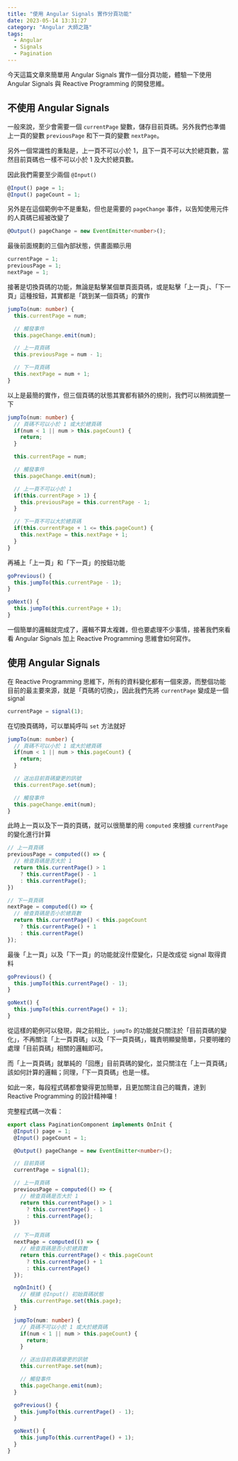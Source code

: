 ```yaml
---
title: "使用 Angular Signals 實作分頁功能"
date: 2023-05-14 13:31:27
category: "Angular 大師之路"
tags:
  - Angular
  - Signals
  - Pagination
---
```


今天這篇文章來簡單用 Angular Signals 實作一個分頁功能，體驗一下使用 Angular Signals 與 Reactive Programming 的開發思維。

<!-- more -->

## 不使用 Angular Signals

一般來說，至少會需要一個 `currentPage` 變數，儲存目前頁碼。另外我們也準備上一頁的變數 `previousPage` 和下一頁的變數 `nextPage`。

另外一個常識性的重點是，上一頁不可以小於 1，且下一頁不可以大於總頁數，當然目前頁碼也一樣不可以小於 1 及大於總頁數。

因此我們需要至少兩個 `@Input()`

```ts
@Input() page = 1;
@Input() pageCount = 1;
```

另外是在這個範例中不是重點，但也是需要的 `pageChange` 事件，以告知使用元件的人頁碼已經被改變了

```ts
@Output() pageChange = new EventEmitter<number>();
```

最後前面規劃的三個內部狀態，供畫面顯示用

```ts
currentPage = 1;
previousPage = 1;
nextPage = 1;
```

接著是切換頁碼的功能，無論是點擊某個單頁面頁碼，或是點擊「上一頁」、「下一頁」這種按鈕，其實都是「跳到某一個頁碼」的實作

```ts
jumpTo(num: number) {
  this.currentPage = num;

  // 觸發事件
  this.pageChange.emit(num);

  // 上一頁頁碼
  this.previousPage = num - 1;

  // 下一頁頁碼
  this.nextPage = num + 1;
}
```

以上是最簡的實作，但三個頁碼的狀態其實都有額外的規則，我們可以稍微調整一下

```ts
jumpTo(num: number) {
  // 頁碼不可以小於 1 或大於總頁碼
  if(num < 1 || num > this.pageCount) {
    return;
  }

  this.currentPage = num;

  // 觸發事件
  this.pageChange.emit(num);

  // 上一頁不可以小於 1
  if(this.currentPage > 1) {
    this.previousPage = this.currentPage - 1;
  }

  // 下一頁不可以大於總頁碼
  if(this.currentPage + 1 <= this.pageCount) {
    this.nextPage = this.nextPage + 1;
  }
}
```

再補上「上一頁」和「下一頁」的按鈕功能

```ts
goPrevious() {
  this.jumpTo(this.currentPage - 1);
}

goNext() {
  this.jumpTo(this.currentPage + 1);
}
```

一個簡單的邏輯就完成了，邏輯不算太複雜，但也要處理不少事情，接著我們來看看 Angular Signals 加上 Reactive Programming 思維會如何寫作。

## 使用 Angular Signals

在 Reactive Programming 思維下，所有的資料變化都有一個來源，而整個功能目前的最主要來源，就是「頁碼的切換」，因此我們先將 `currentPage` 變成是一個 signal

```ts
currentPage = signal(1);
```

在切換頁碼時，可以單純呼叫 `set` 方法就好

```ts
jumpTo(num: number) {
  // 頁碼不可以小於 1 或大於總頁碼
  if(num < 1 || num > this.pageCount) {
    return;
  }

  // 送出目前頁碼變更的訊號
  this.currentPage.set(num);

  // 觸發事件
  this.pageChange.emit(num);
}
```

此時上一頁以及下一頁的頁碼，就可以很簡單的用 `computed` 來根據 `currentPage` 的變化進行計算

```ts
// 上一頁頁碼
previousPage = computed(() => {
  // 檢查頁碼是否大於 1
  return this.currentPage() > 1 
    ? this.currentPage() - 1 
    : this.currentPage();
})

// 下一頁頁碼
nextPage = computed(() => {
  // 檢查頁碼是否小於總頁數
  return this.currentPage() < this.pageCount
    ? this.currentPage() + 1
    : this.currentPage()
});
```

最後「上一頁」以及「下一頁」的功能就沒什麼變化，只是改成從 signal 取得資料

```ts
goPrevious() {
  this.jumpTo(this.currentPage() - 1);
}

goNext() {
  this.jumpTo(this.currentPage() + 1);
}
```

從這樣的範例可以發現，與之前相比，`jumpTo` 的功能就只關注於「目前頁碼的變化」，不再關注「上一頁頁碼」以及「下一頁頁碼」，職責明顯變簡單，只要明確的處理「目前頁碼」相關的邏輯即可。

而「上一頁頁碼」就單純的「回應」目前頁碼的變化，並只關注在「上一頁頁碼」該如何計算的邏輯；同理，「下一頁頁碼」也是一樣。

如此一來，每段程式碼都會變得更加簡單，且更加關注自己的職責，達到 Reactive Programming 的設計精神囉！

完整程式碼一次看：

```ts
export class PaginationComponent implements OnInit {
  @Input() page = 1;
  @Input() pageCount = 1;

  @Output() pageChange = new EventEmitter<number>();

  // 目前頁碼
  currentPage = signal(1);

  // 上一頁頁碼
  previousPage = computed(() => {
    // 檢查頁碼是否大於 1
    return this.currentPage() > 1 
      ? this.currentPage() - 1 
      : this.currentPage();
  })

  // 下一頁頁碼
  nextPage = computed(() => {
    // 檢查頁碼是否小於總頁數
    return this.currentPage() < this.pageCount
      ? this.currentPage() + 1
      : this.currentPage()
  });

  ngOnInit() {
    // 根據 @Input() 初始頁碼狀態
    this.currentPage.set(this.page);
  }

  jumpTo(num: number) {
    // 頁碼不可以小於 1 或大於總頁碼
    if(num < 1 || num > this.pageCount) {
      return;
    }

    // 送出目前頁碼變更的訊號
    this.currentPage.set(num);

    // 觸發事件
    this.pageChange.emit(num);
  }

  goPrevious() {
    this.jumpTo(this.currentPage() - 1);
  }

  goNext() {
    this.jumpTo(this.currentPage() + 1);
  }
}
```
